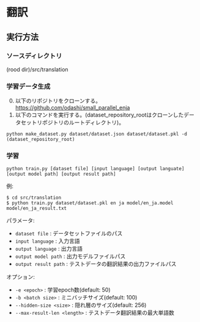 # 翻訳

## 実行方法

### ソースディレクトリ

(rood dir)/src/translation

### 学習データ生成

0. 以下のリポジトリをクローンする。
https://github.com/odashi/small_parallel_enja
0. 以下のコマンドを実行する。(dataset_repository_rootはクローンしたデータセットリポジトリのルートディレクトリ)。
```
python make_dataset.py dataset/dataset.json dataset/dataset.pkl -d (dataset_repository_root)
```

### 学習

```
python train.py [dataset file] [input language] [output languate] [output model path] [output result path]
```

例:

```
$ cd src/translation
$ python train.py dataset/dataset.pkl en ja model/en_ja.model model/en_ja_result.txt
```

パラメータ:
* `dataset file` : データセットファイルのパス
* `input language` : 入力言語
* `output language` : 出力言語
* `output model path` : 出力モデルファイルパス
* `output result path` : テストデータの翻訳結果の出力ファイルパス

オプション:
* `-e <epoch>` : 学習epoch数(default: 50)
* `-b <batch size>` : ミニバッチサイズ(default: 100)
* `--hidden-size <size>` : 隠れ層のサイズ(default: 256)
* `--max-result-len <length>` : テストデータ翻訳結果の最大単語数
